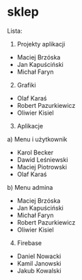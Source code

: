 # sklep

Lista:

1. Projekty aplikacji

- Maciej Brzóska
- Jan Kapuściński
- Michał Faryn

2. Grafiki

- Olaf Karaś
- Robert Pazurkiewicz
- Oliwier Kisiel

3. Aplikacje

a) Menu i użytkownik

- Karol Becker
- Dawid Leśniewski
- Maciej Piotrowski
- Olaf Karaś

b) Menu admina

- Maciej Brzóska
- Jan Kapuściński
- Michał Faryn
- Robert Pazurkiewicz
- Oliwier Kisiel

4. Firebase

- Daniel Nowacki
- Kamil Janowski
- Jakub Kowalski
